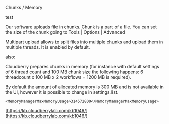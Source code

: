



Chunks / Memory

test

Our software uploads file in chunks. Chunk is a part of a file. You can set the size of the chunk going to Tools \| Options \| Advanced

Multipart upload allows to split files into multiple chunks and upload them in multiple threads. It is enabled by default.

also:

Cloudberry prepares chunks in memory \(for instance with default settings of 6 thread count and 100 MB chunk size the following happens: 6 threadcount x 100 MB x 2 workflows = 1200 MB is required\).

By default the amount of allocated memory is 300 MB and is not available in the UI, however it is possible to change in settings.list.

`<MemoryManagerMaxMemoryUsage>314572800</MemoryManagerMaxMemoryUsage>`

[https://kb.cloudberrylab.com/kb1046/](https://kb.cloudberrylab.com/kb1046/)

